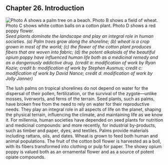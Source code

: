 ##  Chapter 26. Introduction 

![Photo A shows a palm tree on a beach. Photo B shows a field of wheat. Photo C shows white cotton balls on a cotton plant. Photo D shows a red poppy flower.][1] _Seed plants dominate the landscape and play an integral role in human societies. (a) Palm trees grow along the shoreline; (b) wheat is a crop grown in most of the world; (c) the flower of the cotton plant produces fibers that are woven into fabric; (d) the potent alkaloids of the beautiful opium poppy have influenced human life both as a medicinal remedy and as a dangerously addictive drug. (credit a: modification of work by Ryan Kozie; credit b: modification of work by Stephen Ausmus; credit c: modification of work by David Nance; credit d: modification of work by Jolly Janner)_

The lush palms on tropical shorelines do not depend on water for the dispersal of their pollen, fertilization, or the survival of the zygote—unlike mosses, liverworts, and ferns of the terrain. Seed plants, such as palms, have broken free from the need to rely on water for their reproductive needs. They play an integral role in all aspects of life on the planet, shaping the physical terrain, influencing the climate, and maintaining life as we know it. For millennia, human societies have depended on seed plants for nutrition and medicinal compounds: and more recently, for industrial by-products, such as timber and paper, dyes, and textiles. Palms provide materials including rattans, oils, and dates. Wheat is grown to feed both human and animal populations. The fruit of the cotton boll flower is harvested as a boll, with its fibers transformed into clothing or pulp for paper. The showy opium poppy is valued both as an ornamental flower and as a source of potent opiate compounds.

   [1]: https://cnx.org/resources/dd6b9cd86184a2f4d7736cee85229cd4b89fc182/Figure_26_00_01abcd.jpg


